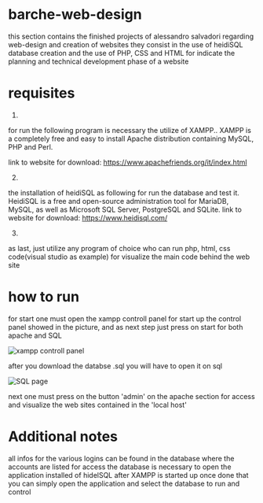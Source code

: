 # barche-web-design

this section contains the finished projects of alessandro salvadori regarding web-design and creation of websites
they consist in the use of heidiSQL database creation and the use of PHP, CSS and HTML 
for indicate the planning and technical development phase of a website 



# requisites

1.
for run the following program is necessary the utilize of XAMPP..
XAMPP is a completely free and easy to install Apache distribution containing MySQL, PHP and Perl.

link to website for download: https://www.apachefriends.org/it/index.html

2.
the installation of heidiSQL as following for run the database and test it.
HeidiSQL is a free and open-source administration tool for MariaDB, MySQL, as well as Microsoft SQL Server, PostgreSQL and SQLite.
link to website for download: https://www.heidisql.com/

3.
as last, just utilize any program of choice who can run php, html, css code(visual studio as example) for visualize the main code behind the web site


# how to run

for start one must open the xampp controll panel for start up the control panel showed in the picture,
and as next step just press on start for both apache and SQL

![xampp controll panel](https://images.javatpoint.com/tutorial/xampp/images/xampp-control-panel12.png)

after you download the databse .sql you will have to open it on sql 

![SQL page]([https://images.javatpoint.com/tutorial/xampp/images/xampp-control-panel12.png](https://i0.wp.com/blogs.embarcadero.com/wp-content/uploads/2021/05/Screenshot-2021-05-23-195219-1775337.png?resize=707%2C437&ssl=1))

next one must press on the button 'admin' on the apache section for access and visualize the web sites contained 
in the 'local host' 



# Additional notes

all infos for the various logins can be found in the database where the accounts are listed
for access the database is necessary to open the application installed of hidelSQL after XAMPP is started up
once done that you can simply open the application and select the database to run and control
